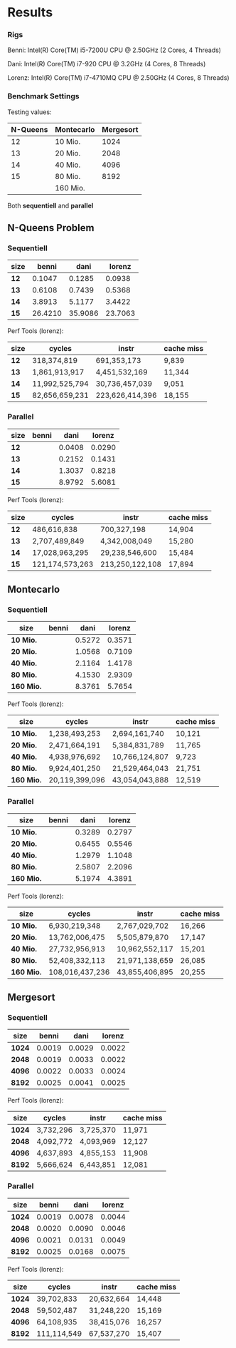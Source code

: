 # Results

### Rigs
Benni:
Intel(R) Core(TM) i5-7200U CPU @ 2.50GHz (2 Cores, 4 Threads)

Dani:
Intel(R) Core(TM) i7-920 CPU @ 3.2GHz (4 Cores, 8 Threads)

Lorenz:
Intel(R) Core(TM) i7-4710MQ CPU @ 2.50GHz (4 Cores, 8 Threads)

### Benchmark Settings

Testing values:

| N-Queens | Montecarlo | Mergesort |
|----------|------------|-----------|
| 12       | 10 Mio.    | 1024      |
| 13       | 20 Mio.    | 2048      |
| 14       | 40 Mio.    | 4096      |
| 15       | 80 Mio.    | 8192      |
|          | 160 Mio.   |           |

Both **sequentiell** and **parallel**

## N-Queens Problem

### Sequentiell

| size | benni | dani    | lorenz  |
|------|-------|---------|---------|
| **12**   | 0.1047 | 0.1285  | 0.0938  |
| **13**   | 0.6108 | 0.7439  | 0.5368  |
| **14**   | 3.8913 | 5.1177  | 3.4422  |
| **15**   | 26.4210 | 35.9086 | 23.7063 |

Perf Tools (lorenz):

| size | cycles         | instr           | cache miss |
|------|----------------|-----------------|------------|
| **12**   | 318,374,819    | 691,353,173     | 9,839      |
| **13**   | 1,861,913,917  | 4,451,532,169   | 11,344     |
| **14**   | 11,992,525,794 | 30,736,457,039  | 9,051      |
| **15**   | 82,656,659,231 | 223,626,414,396 | 18,155     |

### Parallel

| size | benni | dani   | lorenz |
|------|-------|--------|--------|
| **12**   |       | 0.0408 | 0.0290 |
| **13**   |       | 0.2152 | 0.1431 |
| **14**   |       | 1.3037 | 0.8218 |
| **15**   |       | 8.9792 | 5.6081 |

Perf Tools (lorenz):


| size | cycles          | instr           | cache miss |
|------|-----------------|-----------------|------------|
| **12**   | 486,616,838     | 700,327,198     | 14,904     |
| **13**   | 2,707,489,849   | 4,342,008,049   | 15,280     |
| **14**   | 17,028,963,295  | 29,238,546,600  | 15,484     |
| **15**   | 121,174,573,263 | 213,250,122,108 | 17,894     |

## Montecarlo

### Sequentiell

| size     | benni | dani   | lorenz |
|----------|-------|--------|--------|
| **10 Mio.**  |       | 0.5272 | 0.3571 |
| **20 Mio.**  |       | 1.0568 | 0.7109 |
| **40 Mio.**  |       | 2.1164 | 1.4178 |
| **80 Mio.**  |       | 4.1530 | 2.9309 |
| **160 Mio.** |       | 8.3761 | 5.7654 |

Perf Tools (lorenz):

| size     | cycles         | instr          | cache miss |
|----------|----------------|----------------|------------|
| **10 Mio.**  | 1,238,493,253  | 2,694,161,740  | 10,121     |
| **20 Mio.**  | 2,471,664,191  | 5,384,831,789  | 11,765     |
| **40 Mio.**  | 4,938,976,692  | 10,766,124,807 | 9,723      |
| **80 Mio.**  | 9,924,401,250  | 21,529,464,043 | 21,751     |
| **160 Mio.** | 20,119,399,096 | 43,054,043,888 | 12,519     |

### Parallel

| size     | benni | dani   | lorenz |
|----------|-------|--------|--------|
| **10 Mio.**  |       | 0.3289 | 0.2797 |
| **20 Mio.**  |       | 0.6455 | 0.5546 |
| **40 Mio.**  |       | 1.2979 | 1.1048 |
| **80 Mio.**  |       | 2.5807 | 2.2096 |
| **160 Mio.** |       | 5.1974 | 4.3891 |

Perf Tools (lorenz):

| size     | cycles          | instr          | cache miss |
|----------|-----------------|----------------|------------|
| **10 Mio.**  | 6,930,219,348   | 2,767,029,702  | 16,266     |
| **20 Mio.**  | 13,762,006,475  | 5,505,879,870  | 17,147     |
| **40 Mio.**  | 27,732,956,913  | 10,962,552,117 | 15,201     |
| **80 Mio.**  | 52,408,332,113  | 21,971,138,659 | 26,085     |
| **160 Mio.** | 108,016,437,236 | 43,855,406,895 | 20,255     |

## Mergesort

### Sequentiell

| size | benni | dani   | lorenz |
|------|-------|--------|--------|
| **1024** | 0.0019 | 0.0029 | 0.0022 |
| **2048** | 0.0019 | 0.0033 | 0.0022 |
| **4096** | 0.0022 | 0.0033 | 0.0024 |
| **8192** | 0.0025 | 0.0041 | 0.0025 |

Perf Tools (lorenz):

| size | cycles    | instr     | cache miss |
|------|-----------|-----------|------------|
| **1024** | 3,732,296 | 3,725,370 | 11,971     |
| **2048** | 4,092,772 | 4,093,969 | 12,127     |
| **4096** | 4,637,893 | 4,855,153 | 11,908     |
| **8192** | 5,666,624 | 6,443,851 | 12,081     |

### Parallel

| size | benni | dani   | lorenz |
|------|-------|--------|--------|
| **1024** | 0.0019 | 0.0078 | 0.0044 |
| **2048** | 0.0020 | 0.0090 | 0.0046 |
| **4096** | 0.0021 | 0.0131 | 0.0049 |
| **8192** | 0.0025 | 0.0168 | 0.0075 |

Perf Tools (lorenz):

| size | cycles      | instr      | cache miss |
|------|-------------|------------|------------|
| **1024** | 39,702,833  | 20,632,664 | 14,448     |
| **2048** | 59,502,487  | 31,248,220 | 15,169     |
| **4096** | 64,108,935  | 38,415,076 | 16,257     |
| **8192** | 111,114,549 | 67,537,270 | 15,407     |
